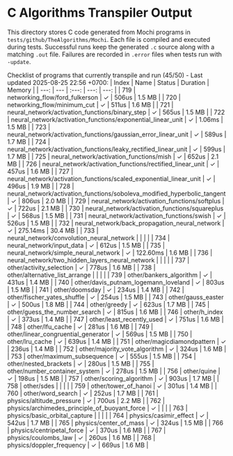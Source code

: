 # C Algorithms Transpiler Output

This directory stores C code generated from Mochi programs in `tests/github/TheAlgorithms/Mochi`. Each file is compiled and executed during tests. Successful runs keep the generated `.c` source along with a matching `.out` file. Failures are recorded in `.error` files when tests run with `-update`.

Checklist of programs that currently transpile and run (45/50) - Last updated 2025-08-25 22:56 +0700:
| Index | Name | Status | Duration | Memory |
| ---: | --- | :---: | ---: | ---: |
| 719 | networking_flow/ford_fulkerson | ✓ | 506us | 1.5 MB |
| 720 | networking_flow/minimum_cut | ✓ | 511us | 1.6 MB |
| 721 | neural_network/activation_functions/binary_step | ✓ | 565us | 1.5 MB |
| 722 | neural_network/activation_functions/exponential_linear_unit | ✓ | 1.06ms | 1.5 MB |
| 723 | neural_network/activation_functions/gaussian_error_linear_unit | ✓ | 589us | 1.7 MB |
| 724 | neural_network/activation_functions/leaky_rectified_linear_unit | ✓ | 599us | 1.7 MB |
| 725 | neural_network/activation_functions/mish | ✓ | 652us | 2.1 MB |
| 726 | neural_network/activation_functions/rectified_linear_unit | ✓ | 457us | 1.6 MB |
| 727 | neural_network/activation_functions/scaled_exponential_linear_unit | ✓ | 496us | 1.9 MB |
| 728 | neural_network/activation_functions/soboleva_modified_hyperbolic_tangent | ✓ | 806us | 2.0 MB |
| 729 | neural_network/activation_functions/softplus | ✓ | 722us | 2.1 MB |
| 730 | neural_network/activation_functions/squareplus | ✓ | 568us | 1.5 MB |
| 731 | neural_network/activation_functions/swish | ✓ | 526us | 1.5 MB |
| 732 | neural_network/back_propagation_neural_network | ✓ | 275.14ms | 30.4 MB |
| 733 | neural_network/convolution_neural_network |  |  |  |
| 734 | neural_network/input_data | ✓ | 612us | 1.5 MB |
| 735 | neural_network/simple_neural_network | ✓ | 122.60ms | 1.6 MB |
| 736 | neural_network/two_hidden_layers_neural_network |  |  |  |
| 737 | other/activity_selection | ✓ | 778us | 1.6 MB |
| 738 | other/alternative_list_arrange |  |  |  |
| 739 | other/bankers_algorithm | ✓ | 431us | 1.4 MB |
| 740 | other/davis_putnam_logemann_loveland | ✓ | 803us | 1.5 MB |
| 741 | other/doomsday | ✓ | 234us | 1.4 MB |
| 742 | other/fischer_yates_shuffle | ✓ | 254us | 1.5 MB |
| 743 | other/gauss_easter | ✓ | 500us | 1.8 MB |
| 744 | other/greedy | ✓ | 623us | 1.7 MB |
| 745 | other/guess_the_number_search | ✓ | 815us | 1.6 MB |
| 746 | other/h_index | ✓ | 373us | 1.4 MB |
| 747 | other/least_recently_used | ✓ | 751us | 1.6 MB |
| 748 | other/lfu_cache | ✓ | 281us | 1.6 MB |
| 749 | other/linear_congruential_generator | ✓ | 569us | 1.5 MB |
| 750 | other/lru_cache | ✓ | 639us | 1.4 MB |
| 751 | other/magicdiamondpattern | ✓ | 236us | 1.4 MB |
| 752 | other/majority_vote_algorithm | ✓ | 324us | 1.6 MB |
| 753 | other/maximum_subsequence | ✓ | 555us | 1.5 MB |
| 754 | other/nested_brackets | ✓ | 280us | 1.5 MB |
| 755 | other/number_container_system | ✓ | 278us | 1.5 MB |
| 756 | other/quine | ✓ | 198us | 1.5 MB |
| 757 | other/scoring_algorithm | ✓ | 903us | 1.7 MB |
| 758 | other/sdes |  |  |  |
| 759 | other/tower_of_hanoi | ✓ | 301us | 1.4 MB |
| 760 | other/word_search | ✓ | 252us | 1.7 MB |
| 761 | physics/altitude_pressure | ✓ | 700us | 2.2 MB |
| 762 | physics/archimedes_principle_of_buoyant_force | ✓ |  |  |
| 763 | physics/basic_orbital_capture |  |  |  |
| 764 | physics/casimir_effect | ✓ | 542us | 1.7 MB |
| 765 | physics/center_of_mass | ✓ | 324us | 1.5 MB |
| 766 | physics/centripetal_force | ✓ | 370us | 1.6 MB |
| 767 | physics/coulombs_law | ✓ | 260us | 1.6 MB |
| 768 | physics/doppler_frequency | ✓ | 669us | 1.6 MB |

